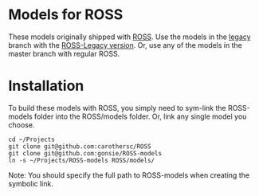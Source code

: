 # Models for ROSS

These models originally shipped with [ROSS](http://github.com/carothersc/ROSS).
Use the models in the [legacy]() branch with the [ROSS-Legacy version](https://github.com/carothersc/ROSS/releases/tag/Legacy).
Or, use any of the models in the master branch with regular ROSS.

# Installation

To build these models with ROSS, you simply need to sym-link the ROSS-models folder into the ROSS/models folder.
Or, link any single model you choose.

```
cd ~/Projects
git clone git@github.com:carothersc/ROSS
git clone git@github.com:gonsie/ROSS-models
ln -s ~/Projects/ROSS-models ROSS/models/
```
Note: You should specify the full path to ROSS-models when creating the symbolic link.
